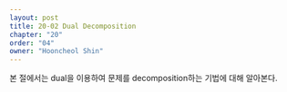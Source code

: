 ```yaml
---
layout: post
title: 20-02 Dual Decomposition
chapter: "20"
order: "04"
owner: "Hooncheol Shin"
---
```


본 절에서는 dual을 이용하여 문제를 decomposition하는 기법에 대해 알아본다.